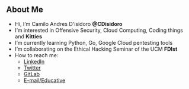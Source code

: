 ## About Me
- Hi, I’m Camilo Andres D'isidoro **@CDisidoro**
- I’m interested in Offensive Security, Cloud Computing, Coding things and **Kitties**
- I’m currently learning Python, Go, Google Cloud pentesting tools
- I’m collaborating on the Ethical Hacking Seminar of the UCM **FDIst**
- How to reach me:
  - [LinkedIn](https://www.linkedin.com/in/cdisidoro99/)
  - [Twitter](https://twitter.com/CDisidoro99)
  - [GitLab](https://gitlab.com/CDisidoro)
  - [E-mail/Educative](mailto:cdisidor@ucm.es)
<!---
CDisidoro/CDisidoro is a ✨ special ✨ repository because its `README.md` (this file) appears on your GitHub profile.
You can click the Preview link to take a look at your changes.
--->
